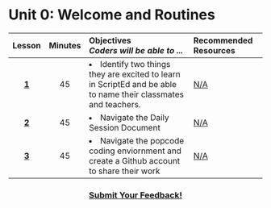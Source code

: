 # Unit 0: Welcome and Routines
|Lesson|Minutes|Objectives <br> *Coders will be able to ...*|Recommended Resources|
|:-------:|:-------:|:-------|:-------|
|[**1**](https://docs.google.com/presentation/d/1AG91hU80gvA3RU5hAvgfVgxt93XB_DGq-0Cub7uQAxk/edit?usp=sharing)|45| <li>Identify two things they are excited to learn in ScriptEd and be able to name their classmates and teachers.</li>  |[N/A]()|
|[**2**](https://docs.google.com/presentation/d/1QvIEg-6ahjM-E9Va2BVL3xlVnL4L96Zya5fn22bg-Kk/edit?usp=sharing)|45|<li>Navigate the Daily Session Document</li> |[N/A]()|
|[**3**](https://docs.google.com/presentation/d/1TVu1DgtD17eUJbXYn82h0aACIV2OtjA4cMLp2JNgNCU/edit?usp=sharing)|45|<li> Navigate the popcode coding enviornment and create a Github account to share their work</li> |[N/A]()|



<h3 align="center"><a href="https://docs.google.com/forms/d/e/1FAIpQLSfx0wkLyw_jSOhWR2yY8GTR8TV2NXYZc40us7aPHnl9bO6WAQ/viewform">Submit Your Feedback!</a></h3>
